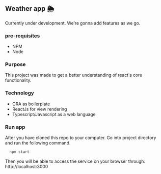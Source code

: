 ## Weather app 🌦

Currently under development. We're gonna add features as we go.

### pre-requisites

* NPM
* Node

### Purpose 

This project was made to get a better understanding of react's core functionality.

### Technology
* CRA as boilerplate
* ReactJs for view rendering
* Typescript/Javascript as a web language

### Run app

After you have cloned this repo to your computer. Go into project directory and run the following command.
```sh
  npm start

```

Then you will be able to access the service on your browser through: http://localhost:3000
